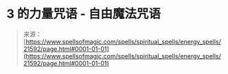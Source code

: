 <!--yml

类别：未分类

日期：2024年06月12日 19:05:14

-->

# 3 的力量咒语 - 自由魔法咒语

> 来源：[https://www.spellsofmagic.com/spells/spiritual_spells/energy_spells/21592/page.html#0001-01-01](https://www.spellsofmagic.com/spells/spiritual_spells/energy_spells/21592/page.html#0001-01-01)
